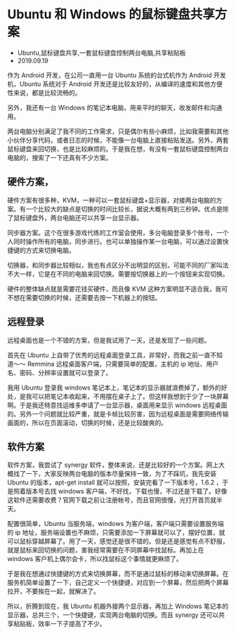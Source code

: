 # Ubuntu 和 Windows 的鼠标键盘共享方案
- Ubuntu,鼠标键盘共享,一套鼠标键盘控制两台电脑,共享粘贴板
- 2019.09.19


作为 Android 开发，在公司一直用一台 Ubuntu 系统的台式机作为 Android 开发机，Ubuntu 系统对于 Android 开发还是比较友好的，从编译的速度和其他方便性来说，都是比较流畅的。

另外，我还有一台 Windows 的笔记本电脑，用来平时的聊天，收发邮件和沟通用。

两台电脑分别满足了我不同的工作需求，只是偶尔有些小麻烦，比如我需要和其他小伙伴分享代码，或者日志的时候，不能像一台电脑上直接粘贴发送。另外，两套鼠标键盘来回切换，也是比较麻烦的。于是我在想，有没有一套鼠标键盘控制两台电脑的，搜索了一下还真有不少方案。

## 硬件方案，

硬件方案有很多种，KVM，一种可以一套鼠标键盘+显示器，对接两台电脑的方案。有一个比较大的缺点是切换的时间比较长，据说大概有两到三秒钟。优点是除了鼠标键盘外，两台电脑还可以共享一台显示器。

同步器方案。这个在很多游戏代练的工作室会使用，多台电脑登录多个账号，一个人同时操作所有的电脑，同步进行。也可以单独操作某一台电脑，可以通过设置快捷键的方式来切换电脑。

切换器，和同步器比较相似，我也有点区分不出明显的区别，可能不同的厂家叫法不大一样，它是在不同的电脑来回切换。需要按切换器上的一个按钮来实现切换。

硬件的整体缺点就是需要花钱买硬件，而且像 KVM 这种方案明显不适合我，我可不想在需要切换的时候，还需要去按一下机器上的按钮。

## 远程登录

远程桌面也是一个不错的方案，但是我试用了一天，还是发现了一些问题。

首先在 Ubuntu 上自带了优秀的远程桌面登录工具，非常好，而我之前一直不知道～～ Remmina 远程桌面客户端，只需要简单的配置，主机的 ip 地址、用户名、密码、分辨率设置就可以登录了。

我用 Ubuntu 登录我 windows 笔记本上，笔记本的显示器就浪费掉了，额外的好处，是我可以把笔记本收起来，不用摆在桌子上了。但这样我想到于少了一块屏幕啊。于是我还特意找运维多申请了一台显示器，桌面用来显示 windows 远程桌面的。另外一个问题就比较严重，就是卡帧比较厉害，因为远程桌面是需要网络传输画面的，所以在页面滚动，切换的时候，还是比较酸爽的。

## 软件方案

软件方案，我尝试了 synergy 软件，整体来说，还是比较好的一个方案。网上大概找了一下，大家反映两台电脑的版本尽量保持一致，为了不踩坑，我先安装 Ubuntu 的版本，apt-get install 就可以按照，安装完看了一下版本号，1.6.2 ，于是照着版本号去找 windows 客户端，不好找，下载也慢，不过还是下载了。好像这软件还需要收费？官网下载之前让注册帐号，而且官网很慢，光打开首页就半天。

配置很简单，Ubuntu 当服务端，windows 为客户端，客户端只需要设置服务端的 ip 地址，服务端设置也不麻烦，只需要添加一下屏幕就可以了，摆好位置，就可以鼠标穿越屏幕了。用了一天，感觉还是很不错的。但是还是感觉有点不舒服，就是鼠标来回切换的问题，害我经常需要在不同屏幕中找鼠标。再加上在 windows 客户机上偶尔会卡，所以找鼠标这个事情就更麻烦了。

于是我在想通过快捷键的方式来切换屏幕，而不是通过鼠标的移动来切换屏幕。在服务机简单设置了一下，自己定义一个快捷键，对应到一个屏幕，然后把两个屏幕拉开，不要挨在一起，就解决了。

所以，折腾到现在，我 Ubuntu 机器外接两个显示器，再加上 Windows 笔记本的显示器，总共三个，一个快捷键，实现两台电脑的切换。而且 synergy 还可以共享粘贴板，效率一下子提高了不少。




